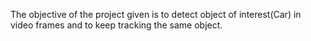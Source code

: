 The objective of the project given is to detect object of interest(Car) in video frames and to keep tracking the same object. 
